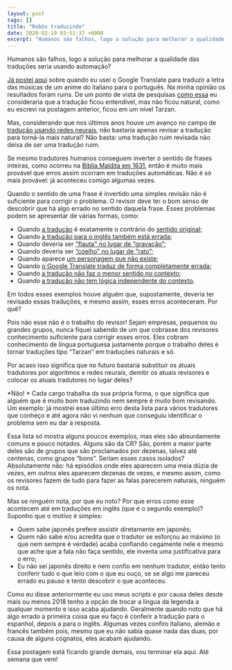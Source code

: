 ```yaml
---
layout: post
tags: []
title: "Robôs traduzindo"
date: 2020-02-19 03:51:37 +0000
excerpt: "Humanos são falhos, logo a solução para melhorar a qualidade das traduções seria usando automação?  [Já postei..."
---
```


Humanos são falhos, logo a solução para melhorar a qualidade das traduções seria usando automação?

[Já postei aqui](https://qgustavor.tk/google-translate/) sobre quando eu usei o Google Translate para traduzir a letra das músicas de um anime do italiano para o português. Na minha opinião os resultados foram ruins. De um ponto de vista de pesquisas [como essa](https://www.teachyoubackwards.com/empirical-evaluation/) eu consideraria que a tradução ficou entendível, mas não ficou natural, como eu escrevi na postagem anterior, ficou em um nível Tarzan.

Mas, considerando que nos últimos anos houve um avanço no campo de [tradução usando redes neurais](https://en.wikipedia.org/wiki/Neural_machine_translation), não bastaria apenas revisar a tradução para torná-la mais natural? Não basta: uma tradução ruim revisada não deixa de ser uma tradução ruim.

Se mesmo tradutores humanos conseguem inverter o sentido de frases inteiras, como ocorreu na [Bíblia Maldita em 1631](https://pt.wikipedia.org/wiki/B%C3%ADblia_Maldita), então é muito mais provável que erros assim ocorram em traduções automáticas. Não é só mais provável: já aconteceu comigo algumas vezes.

Quando o sentido de uma frase é invertido uma simples revisão não é suficiente para corrigir o problema. O revisor deve ter o bom senso de descobrir que há algo errado no sentido daquela frase. Esses problemas podem se apresentar de várias formas, como:

* Quando [a tradução](https://i.imgur.com/A1ebHHa.png) é exatamente o contrário do [sentido original](https://i.imgur.com/gIxk2Qd.png);
* Quando [a tradução para o inglês também está errada](https://erros-da-cr.neocities.org/p/#VH9NQ7);
* Quando deveria ser ["flauta" no lugar de “gravação”](https://erros-da-cr.neocities.org/p/#3KEYU2);
* Quando deveria ser [“coelho” no lugar de “rato”](https://erros-da-cr.neocities.org/p/#6JYX3I);
* Quando aparece [um personagem que não existe](https://i.imgur.com/pBubay2.png);
* Quando [o Google Translate traduz de forma completamente errada](https://i.imgur.com/aSu59iG.png);
* Quando [a tradução não faz o menor sentido no contexto](https://i.imgur.com/lDGgElo.png);
* Quando [a tradução não tem lógica independente do contexto](https://i.imgur.com/9JFBPpr.png).

Em todos esses exemplos houve alguém que, supostamente, deveria ter revisado essas traduções, e mesmo assim, esses erros aconteceram. Por quê?

Pois não esse não é o trabalho do revisor! Sejam empresas, pequenos ou grandes grupos, nunca fiquei sabendo de um que cobrasse dos revisores conhecimento suficiente para corrigir esses erros. Eles cobram conhecimento de língua portuguesa justamente porque o trabalho deles é tornar traduções tipo “Tarzan” em traduções naturais e só.

Por acaso isso significa que no futuro bastaria substituir os atuais tradutores por algoritmos e redes neurais, demitir os atuais revisores e colocar os atuais tradutores no lugar deles?

*Não! * Cada cargo trabalha da sua própria forma, o que significa que alguém que é muito bom traduzindo nem sempre é muito bom revisando. Um exemplo: já mostrei esse último erro desta lista para vários tradutores que conheço e até agora não vi nenhum que conseguiu identificar o problema sem eu dar a resposta.

Essa lista só mostra alguns poucos exemplos, mas eles são absurdamente comuns e pouco notados. Alguns são da CR? São, porém a maior parte deles são de grupos que são proclamados por dezenas, talvez até centenas, como grupos “bons”. Seriam esses casos isolados? Absolutamente não: há episódios onde eles aparecem uma meia dúzia de vezes, em outros eles aparecem dezenas de vezes, e mesmo assim, como os revisores fazem de tudo para fazer as falas parecerem naturais, ninguém os nota.

Mas se ninguém nota, por que eu noto? Por que erros como esse acontecem até em traduções em inglês (que é o segundo exemplo)? Suponho que o motivo é simples:

* Quem sabe japonês prefere assistir diretamente em japonês;
* Quem não sabe e/ou acredita que o tradutor se esforçou ao máximo (o que nem sempre é verdade) acaba confiando cegamente nele e mesmo que ache que a fala não faça sentido, ele inventa uma justificativa para o erro;
* Eu não sei japonês direito e nem confio em nenhum tradutor, então tento conferir tudo o que leio com o que eu ouço, se se algo me pareceu errado eu pauso e tento descobrir o que aconteceu.

Como eu disse anteriormente eu uso meus scripts e por causa deles desde mais ou menos 2018 tenho a opção de trocar a língua da legenda a qualquer momento e isso acaba ajudando. Geralmente quando noto que há algo errado a primeira coisa que eu faço é conferir a tradução para o espanhol, depois a para o inglês. Algumas vezes confiro italiano, alemão e francês também pois, mesmo que eu não sabia quase nada das duas, por causa de alguns cognatos, eles acabam ajudando.

Essa postagem está ficando grande demais, vou terminar ela aqui. Até semana que vem!
